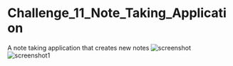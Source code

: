 # Challenge_11_Note_Taking_Application
A note taking application that creates new notes
![screenshot](https://user-images.githubusercontent.com/67940686/221483950-909e5c4c-37a5-4fe8-bae6-d84faff77fee.jpg)
![screenshot1](https://user-images.githubusercontent.com/67940686/221483958-f9b8441a-5ea6-4cab-9a92-0808876198f7.jpg)
